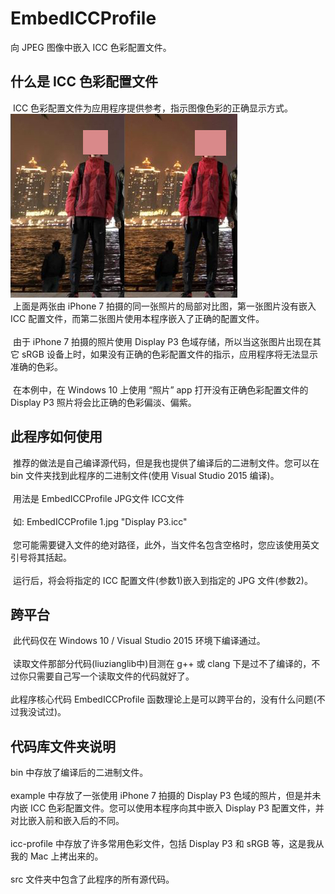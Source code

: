 # EmbedICCProfile
向 JPEG 图像中嵌入 ICC 色彩配置文件。

<h2>什么是 ICC 色彩配置文件</h2>
<p>
  ICC 色彩配置文件为应用程序提供参考，指示图像色彩的正确显示方式。<br>
  <img src="/web/without-icc.JPG"><img src="/web/with-icc.JPG"><br>
  上面是两张由 iPhone 7 拍摄的同一张照片的局部对比图，第一张图片没有嵌入 ICC 配置文件，而第二张图片使用本程序嵌入了正确的配置文件。<br><br>
  由于 iPhone 7 拍摄的照片使用 Display P3 色域存储，所以当这张图片出现在其它 sRGB 设备上时，如果没有正确的色彩配置文件的指示，应用程序将无法显示准确的色彩。<br><br>
  在本例中，在 Windows 10 上使用 “照片” app 打开没有正确色彩配置文件的 Display P3 照片将会比正确的色彩偏淡、偏紫。
</p>
<h2>此程序如何使用</h2>
<p>
  推荐的做法是自己编译源代码，但是我也提供了编译后的二进制文件。您可以在 bin 文件夹找到此程序的二进制文件(使用 Visual Studio 2015 编译)。<br><br>
  用法是 EmbedICCProfile JPG文件 ICC文件<br><br>
  如: EmbedICCProfile 1.jpg "Display P3.icc"<br><br>
  您可能需要键入文件的绝对路径，此外，当文件名包含空格时，您应该使用英文引号将其括起。<br><br>
  运行后，将会将指定的 ICC 配置文件(参数1)嵌入到指定的 JPG 文件(参数2)。
</p>
<h2>跨平台</h2>
<p>
  此代码仅在 Windows 10 / Visual Studio 2015 环境下编译通过。<br><br>
  读取文件那部分代码(liuzianglib中)目测在 g++ 或 clang 下是过不了编译的，不过你只需要自己写一个读取文件的代码就好了。<br><br>
  此程序核心代码 EmbedICCProfile 函数理论上是可以跨平台的，没有什么问题(不过我没试过)。
</p>
<h2>代码库文件夹说明</h2>
<p>
 bin 中存放了编译后的二进制文件。<br><br>
 example 中存放了一张使用 iPhone 7 拍摄的 Display P3 色域的照片，但是并未内嵌 ICC 色彩配置文件。您可以使用本程序向其中嵌入 Display P3 配置文件，并对比嵌入前和嵌入后的不同。<br><br>
 icc-profile 中存放了许多常用色彩文件，包括 Display P3 和 sRGB 等，这是我从我的 Mac 上拷出来的。<br><br>
 src 文件夹中包含了此程序的所有源代码。
</p>
